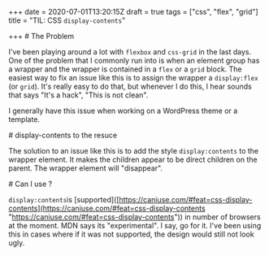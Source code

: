 +++
date = 2020-07-01T13:20:15Z
draft = true
tags = ["css", "flex", "grid"]
title = "TIL: CSS `display-contents`"

+++
\# The Problem

I've been playing around a lot with `flexbox` and `css-grid` in the last days. One of the problem that I commonly run into is when an element group has a wrapper and the wrapper is contained in a `flex` or a `grid` block. The easiest way to fix an issue like this is to assign the wrapper a `display:flex` (or `grid`). It's really easy to do that, but whenever I do this, I hear sounds that says "It's a hack", "This is not clean".  
  
I generally have this issue when working on a WordPress theme or a template.   
  
\# display-contents to the resuce

The solution to an issue like this is to add the style `display:contents` to the wrapper element. It makes the children appear to be direct children on the parent. The wrapper element will "disappear".    
  
\# Can I use ?

`display:contents`is \[supported\]([https://caniuse.com/#feat=css-display-contents](https://caniuse.com/#feat=css-display-contents "https://caniuse.com/#feat=css-display-contents")) in number of browsers at the moment. MDN says its "experimental". I say, go for it. I've been using this in cases where if it was not supported, the design would still not look ugly. 